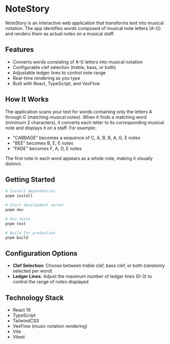 # NoteStory

NoteStory is an interactive web application that transforms text into musical notation. The app identifies words composed of musical note letters (A-G) and renders them as actual notes on a musical staff.

## Features

- Converts words consisting of A-G letters into musical notation
- Configurable clef selection (treble, bass, or both)
- Adjustable ledger lines to control note range 
- Real-time rendering as you type
- Built with React, TypeScript, and VexFlow

## How It Works

The application scans your text for words containing only the letters A through G (matching musical notes). When it finds a matching word (minimum 2 characters), it converts each letter to its corresponding musical note and displays it on a staff. For example:

- "CABBAGE" becomes a sequence of C, A, B, B, A, G, E notes
- "BEE" becomes B, E, E notes
- "FADE" becomes F, A, D, E notes

The first note in each word appears as a whole note, making it visually distinct.

## Getting Started

```bash
# Install dependencies
pnpm install

# Start development server
pnpm dev

# Run tests
pnpm test

# Build for production
pnpm build
```

## Configuration Options

- **Clef Selection**: Choose between treble clef, bass clef, or both (randomly selected per word)
- **Ledger Lines**: Adjust the maximum number of ledger lines (0-3) to control the range of notes displayed

## Technology Stack

- React 19
- TypeScript
- TailwindCSS
- VexFlow (music notation rendering)
- Vite
- Vitest